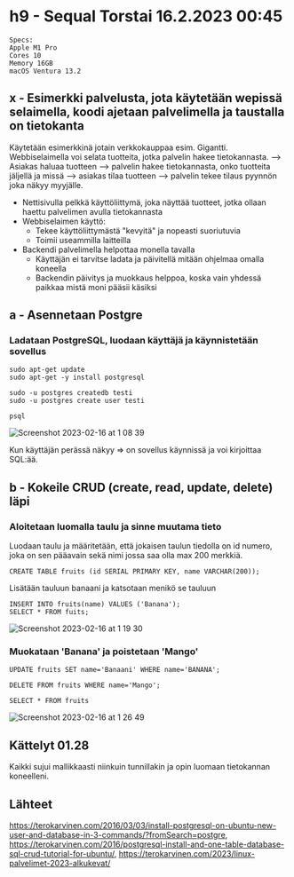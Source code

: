 # h9 - Sequal Torstai 16.2.2023 00:45 

    Specs:
    Apple M1 Pro
    Cores 10
    Memory 16GB
    macOS Ventura 13.2

## x - Esimerkki palvelusta, jota käytetään wepissä selaimella, koodi ajetaan palvelimella ja taustalla on tietokanta

Käytetään esimerkkinä jotain verkkokauppaa esim. Gigantti. Webbiselaimella voi selata tuotteita, jotka palvelin hakee tietokannasta. 
--> Asiakas haluaa tuotteen --> palvelin hakee tietokannasta, onko tuotteita jäljellä ja missä --> asiakas tilaa tuotteen --> palvelin tekee tilaus pyynnön joka näkyy myyjälle.

-   Nettisivulla pelkkä käyttöliittymä, joka näyttää tuotteet, jotka ollaan haettu palvelimen avulla tietokannasta
-   Webbiselaimen käyttö: 
    - Tekee käyttöliittymästä "kevyitä" ja nopeasti suoriutuvia
    - Toimii useammilla laitteilla
- Backendi palvelimella helpottaa monella tavalla
    - Käyttäjän ei tarvitse ladata ja päivitellä mitään ohjelmaa omalla koneella
    - Backendin päivitys ja muokkaus helppoa, koska vain yhdessä paikkaa mistä moni pääsii käsiksi


## a - Asennetaan Postgre

### Ladataan PostgreSQL, luodaan käyttäjä ja käynnistetään sovellus

    sudo apt-get update
    sudo apt-get -y install postgresql

    sudo -u postgres createdb testi
    sudo -u postgres create user testi

    psql

![Screenshot 2023-02-16 at 1 08 39](https://user-images.githubusercontent.com/104775534/219211042-d805fb61-93ed-4460-a212-4fcd82e1b2db.png)

Kun käyttäjän perässä näkyy => on sovellus käynnissä ja voi kirjoittaa SQL:ää.

## b - Kokeile CRUD (create, read, update, delete) läpi

### Aloitetaan luomalla taulu ja sinne muutama tieto

Luodaan taulu ja määritetään, että jokaisen taulun tiedolla on id numero, joka on sen pääavain sekä nimi jossa saa olla max 200 merkkiä.

    CREATE TABLE fruits (id SERIAL PRIMARY KEY, name VARCHAR(200));

Lisätään tauluun banaani ja katsotaan menikö se tauluun

    INSERT INTO fruits(name) VALUES ('Banana');
    SELECT * FROM fuits;
    
![Screenshot 2023-02-16 at 1 19 30](https://user-images.githubusercontent.com/104775534/219214366-cc66f975-cb06-43e7-8178-ab072d981c31.png)

### Muokataan 'Banana' ja poistetaan 'Mango'

    UPDATE fruits SET name='Banaani' WHERE name='BANANA';

    DELETE FROM fruits WHERE name='Mango';

    SELECT * FROM fruits

![Screenshot 2023-02-16 at 1 26 49](https://user-images.githubusercontent.com/104775534/219215604-5b947b08-b154-497d-b4fd-ee09100b9b79.png)



## Kättelyt 01.28

Kaikki sujui mallikkaasti niinkuin tunnillakin ja opin luomaan tietokannan koneelleni.

## Lähteet

https://terokarvinen.com/2016/03/03/install-postgresql-on-ubuntu-new-user-and-database-in-3-commands/?fromSearch=postgre, https://terokarvinen.com/2016/postgresql-install-and-one-table-database-sql-crud-tutorial-for-ubuntu/, https://terokarvinen.com/2023/linux-palvelimet-2023-alkukevat/




